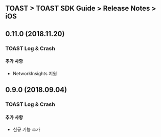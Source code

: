 ## TOAST > TOAST SDK Guide > Release Notes > iOS

## 0.11.0 (2018.11.20)
### TOAST Log & Crash

#### 추가 사항
* NetworkInsights 지원 


## 0.9.0 (2018.09.04)

### TOAST Log & Crash

#### 추가 사항

* 신규 기능 추가

